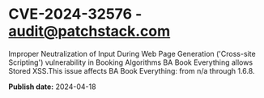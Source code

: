 # CVE-2024-32576 - audit@patchstack.com

Improper Neutralization of Input During Web Page Generation ('Cross-site Scripting') vulnerability in Booking Algorithms BA Book Everything allows Stored XSS.This issue affects BA Book Everything: from n/a through 1.6.8.



**Publish date:** 2024-04-18
